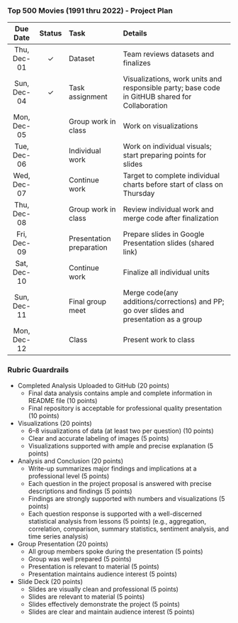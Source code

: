 ### Top 500 Movies (1991 thru 2022) - Project Plan

 | Due Date |  Status | Task |  Details |
 |:------: | :-----: | :-- | :-- |
 | Thu, Dec-01  | &check; | Dataset | Team reviews datasets and finalizes     
 | Sun, Dec-04  | &check; | Task assignment | Visualizations, work units and responsible party; base code in GitHUB shared for Collaboration  
 | Mon, Dec-05   |  | Group work in class | Work on visualizations              
 | Tue, Dec-06  |  | Individual work | Work on individual visuals; start preparing points for slides
 | Wed, Dec-07   |  | Continue work| Target to complete individual charts before start of class on Thursday
 | Thu, Dec-08  |  | Group work in class| Review individual work and merge code after finalization
 | Fri, Dec-09  |  | Presentation preparation| Prepare slides in Google Presentation slides (shared link)
 | Sat, Dec-10  |  | Continue work| Finalize all individual units
 | Sun, Dec-11  |  | Final group meet | Merge code(any additions/corrections) and PP; go over slides and presentation as a group
 | Mon, Dec-12   |  | Class | Present work to class
 
 
 ### Rubric Guardrails
* Completed Analysis Uploaded to GitHub (20 points)
  - Final data analysis contains ample and complete information in README file (10 points)
  - Final repository is acceptable for professional quality presentation (10 points)
* Visualizations (20 points)
  - 6–8 visualizations of data (at least two per question) (10 points)
  - Clear and accurate labeling of images (5 points)
  - Visualizations supported with ample and precise explanation (5 points)
* Analysis and Conclusion (20 points)
  - Write-up summarizes major findings and implications at a professional level (5 points)
  - Each question in the project proposal is answered with precise descriptions and findings (5 points)
  - Findings are strongly supported with numbers and visualizations (5 points)
  - Each question response is supported with a well-discerned statistical analysis from lessons (5 points)
    (e.g., aggregation, correlation, comparison, summary statistics, sentiment analysis, and time series analysis)
* Group Presentation (20 points)
  - All group members spoke during the presentation (5 points)
  - Group was well prepared (5 points)
  - Presentation is relevant to material (5 points)
  - Presentation maintains audience interest (5 points)
* Slide Deck (20 points)
  - Slides are visually clean and professional (5 points)
  - Slides are relevant to material (5 points)
  - Slides effectively demonstrate the project (5 points)
  - Slides are clear and maintain audience interest (5 points)
